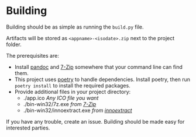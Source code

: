 # Building

Building should be as simple as running the `build.py` file.

Artifacts will be stored as `<appname>-<isodate>.zip` next to the project folder.

The prerequisites are:

- Install [pandoc](https://pandoc.org/) and [7-Zip](https://www.7-zip.org/) somewhere that your command line can find them.
- This project uses [poetry](https://python-poetry.org/) to handle dependencies. Install poetry, then run ``poetry install`` to install the required packages.
- Provide additional files in your project directory:
    - ./app.ico *Any ICO file you want*
    - ./bin-win32/7z.exe *from [7-Zip](https://www.7-zip.org/)*
    - ./bin-win32/innoextract.exe *from [innoextract](https://github.com/dscharrer/innoextract)*

If you have any trouble, create an issue. Building should be made easy for interested parties.
